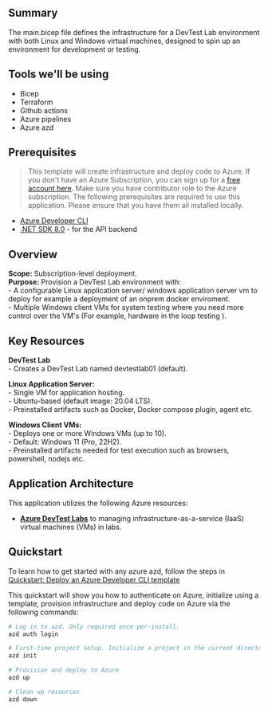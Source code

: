 ## Summary

The main.bicep file defines the infrastructure for a DevTest Lab environment with both Linux and Windows virtual machines, designed to spin up an environment for development or testing.

## Tools we'll be using

- Bicep
- Terraform
- Github actions
- Azure pipelines
- Azure azd


## Prerequisites

> This template will create infrastructure and deploy code to Azure. If you don't have an Azure Subscription, you can sign up for a [free account here](https://azure.microsoft.com/free/). Make sure you have contributor role to the Azure subscription.
The following prerequisites are required to use this application. Please ensure that you have them all installed locally.

- [Azure Developer CLI](https://aka.ms/azd-install)
- [.NET SDK 8.0](https://dotnet.microsoft.com/download/dotnet/8.0) - for the API backend

## Overview
__Scope:__ Subscription-level deployment. \
__Purpose:__ Provision a DevTest Lab environment with: \
    - A configurable Linux application server/ windows application server vm to deploy for example a deployment of an onprem docker enviroment. \
    - Multiple Windows client VMs for system testing where you need more control over the VM's (For example, hardware in the loop testing ).


## Key Resources
__DevTest Lab__ \
    - Creates a DevTest Lab named devtestlab01 (default).

__Linux Application Server:__ \
    - Single VM for application hosting. \
    - Ubuntu-based (default image: 20.04 LTS). \
    - Preinstalled artifacts such as Docker, Docker compose plugin, agent etc.

__Windows Client VMs:__ \
    - Deploys one or more Windows VMs (up to 10). \
    - Default: Windows 11 (Pro, 22H2). \
    - Preinstalled artifacts needed for test execution such as browsers, powershell, nodejs etc.

## Application Architecture

This application utilizes the following Azure resources:

- [**Azure DevTest Labs**](https://learn.microsoft.com/en-us/azure/devtest-labs/devtest-lab-overview) to managing infrastructure-as-a-service (IaaS) virtual machines (VMs) in labs.



## Quickstart
To learn how to get started with any azure azd, follow the steps in [Quickstart: Deploy an Azure Developer CLI template](https://learn.microsoft.com/en-us/azure/developer/azure-developer-cli/get-started?tabs=localinstall&pivots=programming-language-nodejs) 

This quickstart will show you how to authenticate on Azure, initialize using a template, provision infrastructure and deploy code on Azure via the following commands:

```bash
# Log in to azd. Only required once per-install.
azd auth login

# First-time project setup. Initialize a project in the current directory.
azd init 

# Provision and deploy to Azure
azd up

# Clean up resources
azd down
```


